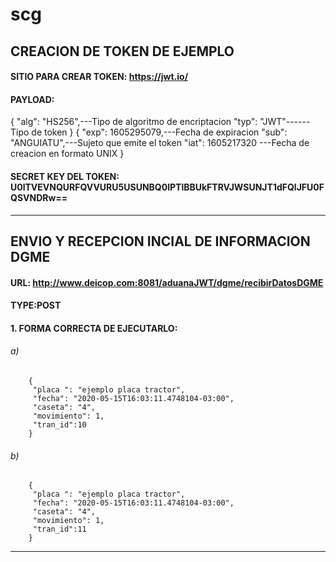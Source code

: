 # scg

## **CREACION DE TOKEN DE EJEMPLO**

#### SITIO PARA CREAR TOKEN: https://jwt.io/

#### PAYLOAD:
{
      	"alg": "HS256",---Tipo de algoritmo de encriptacion 
      	"typ": "JWT"------Tipo de token
}
{
  "exp": 1605295079,---Fecha de expiracion
  "sub": "ANGUIATU",---Sujeto que emite el token
  "iat": 1605217320 ---Fecha de creacion en formato UNIX
}

#### SECRET KEY DEL TOKEN: U0lTVEVNQURFQVVURU5USUNBQ0lPTlBBUkFTRVJWSUNJT1dFQlJFU0FQSVNDRw==

***********************************************************************************************************************************

## **ENVIO Y RECEPCION INCIAL DE INFORMACION DGME**

#### URL: http://www.deicop.com:8081/aduanaJWT/dgme/recibirDatosDGME
#### TYPE:POST
#### 1. FORMA CORRECTA DE EJECUTARLO:
###### a) 
       	{
	     "placa ": "ejemplo placa tractor",
	     "fecha": "2020-05-15T16:03:11.4748104-03:00",
	     "caseta": "4",
	     "movimiento": 1,
	     "tran_id":10
        }

######  b) 
    	{
	     "placa ": "ejemplo placa tractor",
	     "fecha": "2020-05-15T16:03:11.4748104-03:00",
	     "caseta": "4",
	     "movimiento": 1,
	     "tran_id":11
        }
          
***********************************************************************************************************************************